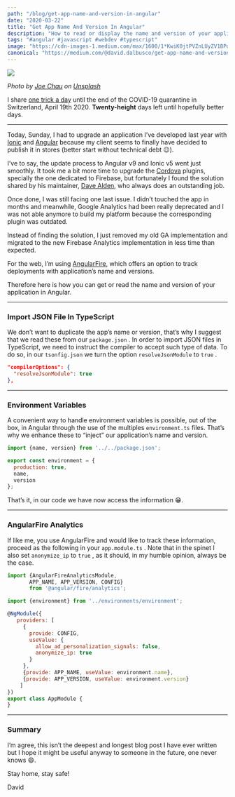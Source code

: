 ```yaml
---
path: "/blog/get-app-name-and-version-in-angular"
date: "2020-03-22"
title: "Get App Name And Version In Angular"
description: "How to read or display the name and version of your application in Angular without duplicating these information"
tags: "#angular #javascript #webdev #typescript"
image: "https://cdn-images-1.medium.com/max/1600/1*KwiK0jtPVZnLUyZV1BPdag.png"
canonical: "https://medium.com/@david.dalbusco/get-app-name-and-version-in-angular-8aa18eaa9f0e"
---
```


![](https://cdn-images-1.medium.com/max/1600/1*KwiK0jtPVZnLUyZV1BPdag.png)

*Photo by [Joe Chau](https://unsplash.com/@joechau?utm_source=unsplash&utm_medium=referral&utm_content=creditCopyText) on [Unsplash](https://unsplash.com/?utm_source=unsplash&utm_medium=referral&utm_content=creditCopyText)*

I share [one trick a day](https://daviddalbusco.com/blog/how-to-call-the-service-worker-from-the-web-app-context) until the end of the COVID-19 quarantine in Switzerland, April 19th 2020. **Twenty-height** days left until hopefully better days.

*****

Today, Sunday, I had to upgrade an application I’ve developed last year with [Ionic](https://ionicframework.com) and [Angular](https://angular.io) because my client seems to finally have decided to publish it in stores (better start without technical debt 😉).

I’ve to say, the update process to Angular v9 and Ionic v5 went just smoothly. It took me a bit more time to upgrade the [Cordova](https://cordova.apache.org) plugins, specially the one dedicated to Firebase, but fortunately I found the solution shared by his maintainer, [Dave Alden](https://twitter.com/dpa99c), who always does an outstanding job.

Once done, I was still facing one last issue. I didn’t touched the app in months and meanwhile, Google Analytics had been really deprecated and I was not able anymore to build my platform because the corresponding plugin was outdated.

Instead of finding the solution, I just removed my old GA implementation and migrated to the new Firebase Analytics implementation in less time than expected.

For the web, I’m using [AngularFire](https://github.com/angular/angularfire), which offers an option to track deployments with application’s name and versions.

Therefore here is how you can get or read the name and version of your application in Angular.

*****

### Import JSON File In TypeScript

We don’t want to duplicate the app’s name or version, that’s why I suggest that we read these from our `package.json` . In order to import JSON files in TypeScript, we need to instruct the compiler to accept such type of data. To do so, in our `tsonfig.json` we turn the option `resolveJsonModule` to `true` .

```json
"compilerOptions": {
  "resolveJsonModule": true
},
```

*****

### Environment Variables

A convenient way to handle environment variables is possible, out of the box, in Angular through the use of the multiples `environment.ts` files. That’s why we enhance these to “inject” our application’s name and version.

```javascript
import {name, version} from '../../package.json';

export const environment = {
  production: true,
  name,
  version
};
```

That’s it, in our code we have now access the information 😁.

*****

### AngularFire Analytics

If like me, you use AngularFire and would like to track these information, proceed as the following in your `app.module.ts` . Note that in the spinet I also set `anonymize_ip` to `true` , as it should, in my humble opinion, always be the case.

```javascript
import {AngularFireAnalyticsModule, 
       APP_NAME, APP_VERSION, CONFIG} 
       from '@angular/fire/analytics';

import {environment} from '../environments/environment';

@NgModule({
   providers: [
     {
       provide: CONFIG,
       useValue: {
         allow_ad_personalization_signals: false,
         anonymize_ip: true
       }
     },
     {provide: APP_NAME, useValue: environment.name},
     {provide: APP_VERSION, useValue: environment.version}
    ]
})
export class AppModule {
}
```

*****

### Summary

I’m agree, this isn’t the deepest and longest blog post I have ever written but I hope it might be useful anyway to someone in the future, one never knows 😄.

Stay home, stay safe!

David
